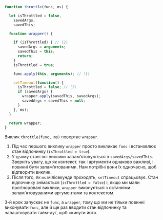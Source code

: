 ```js demo
function throttle(func, ms) {

  let isThrottled = false,
    savedArgs,
    savedThis;

  function wrapper() {

    if (isThrottled) { // (2)
      savedArgs = arguments;
      savedThis = this;
      return;
    }
    isThrottled = true;

    func.apply(this, arguments); // (1)

    setTimeout(function() {
      isThrottled = false; // (3)
      if (savedArgs) {
        wrapper.apply(savedThis, savedArgs);
        savedArgs = savedThis = null;
      }
    }, ms);
  }

  return wrapper;
}
```

Виклик `throttle(func, ms)` повертає `wrapper`.

1. Під час першого виклику `wrapper` просто викликає `func` і встановлює стан відпочинку (`isThrottled = true`).
2. У цьому стані всі виклики запам'ятовуються в `savedArgs/savedThis`. Зверніть увагу, що як контекст, так і аргументи однаково важливі, і повинні бути запам'ятованими. Нам потрібні вони їх одночасно, щоб відтворити виклик.
3. Після того, як `ms` мілісекунди проходять, `setTimeout` спрацьовує. Стан відпочинку знімається (`isThrottled = false`) і, якщо ми мали проігноровані виклики, `wrapper` виконується з останніми запам'ятовуваними аргументами та контекстом.

3-й крок запускає не `func`, а `wrapper`, тому що ми не тільки повинні виконувати `func`, але й ще раз вводити стан відпочинку та налаштовувати тайм-аут, щоб скинути його.
